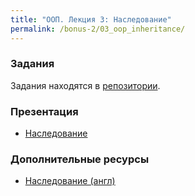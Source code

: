 ```yaml
---
title: "ООП. Лекция 3: Наследование"
permalink: /bonus-2/03_oop_inheritance/
---
```


### Задания

Задания находятся в [репозитории](https://github.com/pyneng/pyneng-online-bonus-2/tree/master/exercises/03_oop_inheritance).


### Презентация

* [Наследование](https://gitpitch.com/natenka/pyneng-slides/bonus-oop-inheritance#/)


### Дополнительные ресурсы

* [Наследование (англ)](https://www.python-course.eu/python3_inheritance.php)
